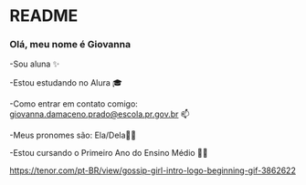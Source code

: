 # README
### Olá, meu nome é Giovanna ###

-Sou aluna ✨

-Estou estudando no Alura 🎓

-Como entrar em contato comigo: giovanna.damaceno.prado@escola.pr.gov.br 📫

-Meus pronomes são: Ela/Dela🧜‍♀️

-Estou cursando o Primeiro Ano do Ensino Médio 👩‍🎓

https://tenor.com/pt-BR/view/gossip-girl-intro-logo-beginning-gif-3862622






